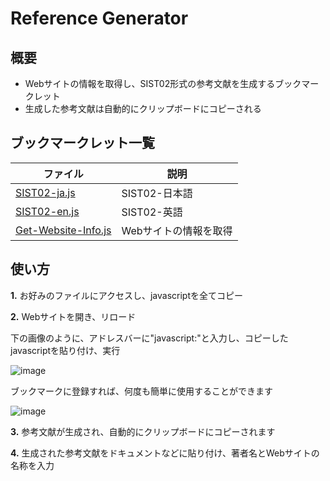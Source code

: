 # Reference Generator

## 概要
- Webサイトの情報を取得し、SIST02形式の参考文献を生成するブックマークレット
- 生成した参考文献は自動的にクリップボードにコピーされる

## ブックマークレット一覧
| ファイル | 説明 |
| ---- | ---- |
| [SIST02-ja.js](https://github.com/otnkmk8d/Reference-Generator/blob/main/SIST02-ja.js) | SIST02-日本語 |
| [SIST02-en.js](https://github.com/otnkmk8d/Reference-Generator/blob/main/SIST02-en.js) | SIST02-英語 |
| [Get-Website-Info.js](https://github.com/otnkmk8d/Reference-Generator/blob/main/Get-Website-Info.js) | Webサイトの情報を取得 |

## 使い方
**1.** お好みのファイルにアクセスし、javascriptを全てコピー

**2.** Webサイトを開き、リロード

下の画像のように、アドレスバーに"javascript:"と入力し、コピーしたjavascriptを貼り付け、実行

![image](https://github.com/otnkmk8d/Reference-Generator/assets/117816972/8647e7ff-9332-4351-98f5-ef3403588fa1)

ブックマークに登録すれば、何度も簡単に使用することができます

![image](https://github.com/otnkmk8d/Reference-Generator/assets/117816972/5abd7832-f48a-4c84-b0e0-8f28531290d6)

**3.** 参考文献が生成され、自動的にクリップボードにコピーされます

**4.** 生成された参考文献をドキュメントなどに貼り付け、著者名とWebサイトの名称を入力
